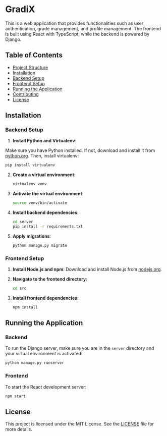 # GradiX

This is a web application that provides functionalities such as user authentication, grade management, and profile management. The frontend is built using React with TypeScript, while the backend is powered by Django.

## Table of Contents

- [Project Structure](#project-structure)
- [Installation](#installation)
- [Backend Setup](#backend-setup)
- [Frontend Setup](#frontend-setup)
- [Running the Application](#running-the-application)
- [Contributing](#contributing)
- [License](#license)

## Installation

### Backend Setup

1. **Install Python and Virtualenv**: 

Make sure you have Python installed. If not, download and install it from [python.org](https://www.python.org/). Then, install virtualenv:

   ```bash
   pip install virtualenv
   ```

2. **Create a virtual environment**:

   ```bash
   virtualenv venv
   ```

3. **Activate the virtual environment**:

      ```bash
      source venv/bin/activate
      ```

4. **Install backend dependencies**:

   ```bash
   cd server
   pip install -r requirements.txt
   ```

5. **Apply migrations**:

   ```bash
   python manage.py migrate
   ```

### Frontend Setup

1. **Install Node.js and npm**: Download and install Node.js from [nodejs.org](https://nodejs.org/).

2. **Navigate to the frontend directory**:

   ```bash
   cd src
   ```

3. **Install frontend dependencies**:

   ```bash
   npm install
   ```

## Running the Application

### Backend

To run the Django server, make sure you are in the `server` directory and your virtual environment is activated:

```bash
python manage.py runserver
```

### Frontend

To start the React development server:

```bash
npm start
```

## License

This project is licensed under the MIT License. See the [LICENSE](LICENSE) file for more details.
